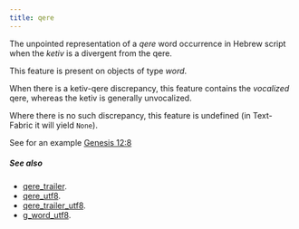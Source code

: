 ```yaml
---
title: qere
---
```


The unpointed representation of a *qere* word occurrence in Hebrew script when the *ketiv* is a divergent from the qere.

This feature is present on objects of type *word*.

When there is a ketiv-qere discrepancy, this feature contains the *vocalized* qere, whereas the ketiv is generally unvocalized.

Where there is no such discrepancy, this feature is undefined (in Text-Fabric it will yield `None`).

See for an example [Genesis 12:8](https://shebanq.ancient-data.org/hebrew/text?book=Genesis&chapter=12&verse=8&tp=txt_p)

##### See also

* [qere_trailer](qere_trailer). 
* [qere_utf8](qere_utf8). 
* [qere_trailer_utf8](qere_trailer_utf8). 
* [g_word_utf8](g_word_utf8). 

